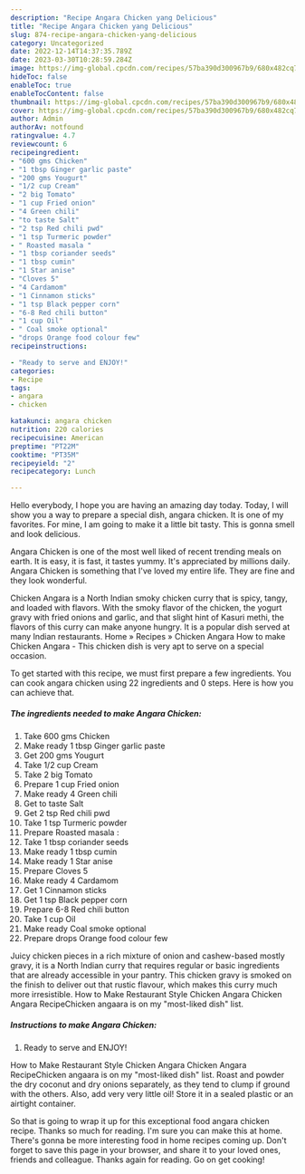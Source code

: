 ```yaml
---
description: "Recipe Angara Chicken yang Delicious"
title: "Recipe Angara Chicken yang Delicious"
slug: 874-recipe-angara-chicken-yang-delicious
category: Uncategorized
date: 2022-12-14T14:37:35.789Z
date: 2023-03-30T10:28:59.284Z
image: https://img-global.cpcdn.com/recipes/57ba390d300967b9/680x482cq70/angara-chicken-recipe-main-photo.jpg
hideToc: false
enableToc: true
enableTocContent: false
thumbnail: https://img-global.cpcdn.com/recipes/57ba390d300967b9/680x482cq70/angara-chicken-recipe-main-photo.jpg
cover: https://img-global.cpcdn.com/recipes/57ba390d300967b9/680x482cq70/angara-chicken-recipe-main-photo.jpg
author: Admin
authorAv: notfound
ratingvalue: 4.7
reviewcount: 6
recipeingredient:
- "600 gms Chicken"
- "1 tbsp Ginger garlic paste"
- "200 gms Yougurt"
- "1/2 cup Cream"
- "2 big Tomato"
- "1 cup Fried onion"
- "4 Green chili"
- "to taste Salt"
- "2 tsp Red chili pwd"
- "1 tsp Turmeric powder"
- " Roasted masala "
- "1 tbsp coriander seeds"
- "1 tbsp cumin"
- "1 Star anise"
- "Cloves 5"
- "4 Cardamom"
- "1 Cinnamon sticks"
- "1 tsp Black pepper corn"
- "6-8 Red chili button"
- "1 cup Oil"
- " Coal smoke optional"
- "drops Orange food colour few"
recipeinstructions:

- "Ready to serve and ENJOY!"
categories:
- Recipe
tags:
- angara
- chicken

katakunci: angara chicken 
nutrition: 220 calories
recipecuisine: American
preptime: "PT22M"
cooktime: "PT35M"
recipeyield: "2"
recipecategory: Lunch

---
```



Hello everybody, I hope you are having an amazing day today. Today, I will show you a way to prepare a special dish, angara chicken. It is one of my favorites. For mine, I am going to make it a little bit tasty. This is gonna smell and look delicious.

Angara Chicken is one of the most well liked of recent trending meals on earth. It is easy, it is fast, it tastes yummy. It's appreciated by millions daily. Angara Chicken is something that I've loved my entire life. They are fine and they look wonderful.

Chicken Angara is a North Indian smoky chicken curry that is spicy, tangy, and loaded with flavors. With the smoky flavor of the chicken, the yogurt gravy with fried onions and garlic, and that slight hint of Kasuri methi, the flavors of this curry can make anyone hungry. It is a popular dish served at many Indian restaurants. Home » Recipes » Chicken Angara How to make Chicken Angara - This chicken dish is very apt to serve on a special occasion.


To get started with this recipe, we must first prepare a few ingredients. You can cook angara chicken using 22 ingredients and 0 steps. Here is how you can achieve that.

<!--inarticleads1-->

##### The ingredients needed to make Angara Chicken:

1. Take 600 gms Chicken
1. Make ready 1 tbsp Ginger garlic paste
1. Get 200 gms Yougurt
1. Take 1/2 cup Cream
1. Take 2 big Tomato
1. Prepare 1 cup Fried onion
1. Make ready 4 Green chili
1. Get to taste Salt
1. Get 2 tsp Red chili pwd
1. Take 1 tsp Turmeric powder
1. Prepare  Roasted masala :
1. Take 1 tbsp coriander seeds
1. Make ready 1 tbsp cumin
1. Make ready 1 Star anise
1. Prepare Cloves 5
1. Make ready 4 Cardamom
1. Get 1 Cinnamon sticks
1. Get 1 tsp Black pepper corn
1. Prepare 6-8 Red chili button
1. Take 1 cup Oil
1. Make ready  Coal smoke optional
1. Prepare drops Orange food colour few


Juicy chicken pieces in a rich mixture of onion and cashew-based mostly gravy, it is a North Indian curry that requires regular or basic ingredients that are already accessible in your pantry. This chicken gravy is smoked on the finish to deliver out that rustic flavour, which makes this curry much more irresistible. How to Make Restaurant Style Chicken Angara Chicken Angara RecipeChicken angaara is on my &#34;most-liked dish&#34; list. 

<!--inarticleads2-->

##### Instructions to make Angara Chicken:


1. Ready to serve and ENJOY!

How to Make Restaurant Style Chicken Angara Chicken Angara RecipeChicken angaara is on my &#34;most-liked dish&#34; list. Roast and powder the dry coconut and dry onions separately, as they tend to clump if ground with the others. Also, add very very little oil! Store it in a sealed plastic or an airtight container. 

So that is going to wrap it up for this exceptional food angara chicken recipe. Thanks so much for reading. I'm sure you can make this at home. There's gonna be more interesting food in home recipes coming up. Don't forget to save this page in your browser, and share it to your loved ones, friends and colleague. Thanks again for reading. Go on get cooking!
